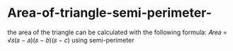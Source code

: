 # Area-of-triangle-semi-perimeter-
the area of the triangle can be calculated with the following formula: 𝐴𝑟𝑒𝑎 = √𝑠(𝑠 − 𝑎)(𝑠 − 𝑏)(𝑠 − 𝑐)  using semi-perimeter
